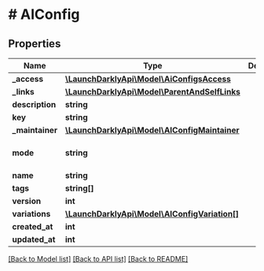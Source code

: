 # # AIConfig

## Properties

Name | Type | Description | Notes
------------ | ------------- | ------------- | -------------
**_access** | [**\LaunchDarklyApi\Model\AiConfigsAccess**](AiConfigsAccess.md) |  | [optional]
**_links** | [**\LaunchDarklyApi\Model\ParentAndSelfLinks**](ParentAndSelfLinks.md) |  | [optional]
**description** | **string** |  |
**key** | **string** |  |
**_maintainer** | [**\LaunchDarklyApi\Model\AIConfigMaintainer**](AIConfigMaintainer.md) |  | [optional]
**mode** | **string** |  | [optional] [default to 'completion']
**name** | **string** |  |
**tags** | **string[]** |  |
**version** | **int** |  |
**variations** | [**\LaunchDarklyApi\Model\AIConfigVariation[]**](AIConfigVariation.md) |  |
**created_at** | **int** |  |
**updated_at** | **int** |  |

[[Back to Model list]](../../README.md#models) [[Back to API list]](../../README.md#endpoints) [[Back to README]](../../README.md)
